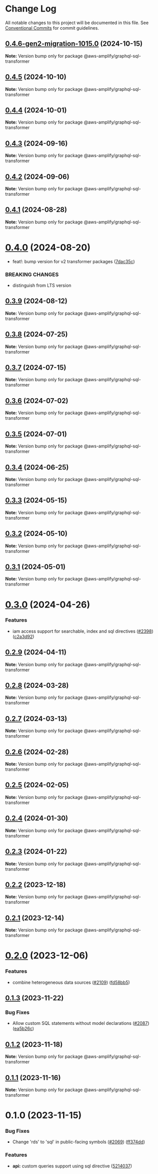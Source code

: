 # Change Log

All notable changes to this project will be documented in this file.
See [Conventional Commits](https://conventionalcommits.org) for commit guidelines.

## [0.4.6-gen2-migration-1015.0](https://github.com/aws-amplify/amplify-category-api/compare/@aws-amplify/graphql-sql-transformer@0.4.5...@aws-amplify/graphql-sql-transformer@0.4.6-gen2-migration-1015.0) (2024-10-15)

**Note:** Version bump only for package @aws-amplify/graphql-sql-transformer

## [0.4.5](https://github.com/aws-amplify/amplify-category-api/compare/@aws-amplify/graphql-sql-transformer@0.4.4...@aws-amplify/graphql-sql-transformer@0.4.5) (2024-10-10)

**Note:** Version bump only for package @aws-amplify/graphql-sql-transformer

## [0.4.4](https://github.com/aws-amplify/amplify-category-api/compare/@aws-amplify/graphql-sql-transformer@0.4.3...@aws-amplify/graphql-sql-transformer@0.4.4) (2024-10-01)

**Note:** Version bump only for package @aws-amplify/graphql-sql-transformer

## [0.4.3](https://github.com/aws-amplify/amplify-category-api/compare/@aws-amplify/graphql-sql-transformer@0.4.2...@aws-amplify/graphql-sql-transformer@0.4.3) (2024-09-16)

**Note:** Version bump only for package @aws-amplify/graphql-sql-transformer

## [0.4.2](https://github.com/aws-amplify/amplify-category-api/compare/@aws-amplify/graphql-sql-transformer@0.4.1...@aws-amplify/graphql-sql-transformer@0.4.2) (2024-09-06)

**Note:** Version bump only for package @aws-amplify/graphql-sql-transformer

## [0.4.1](https://github.com/aws-amplify/amplify-category-api/compare/@aws-amplify/graphql-sql-transformer@0.4.0...@aws-amplify/graphql-sql-transformer@0.4.1) (2024-08-28)

**Note:** Version bump only for package @aws-amplify/graphql-sql-transformer

# [0.4.0](https://github.com/aws-amplify/amplify-category-api/compare/@aws-amplify/graphql-sql-transformer@0.3.9...@aws-amplify/graphql-sql-transformer@0.4.0) (2024-08-20)

- feat!: bump version for v2 transformer packages ([7dac35c](https://github.com/aws-amplify/amplify-category-api/commit/7dac35cceb971b256b5688b0745ef82afc78b641))

### BREAKING CHANGES

- distinguish from LTS version

## [0.3.9](https://github.com/aws-amplify/amplify-category-api/compare/@aws-amplify/graphql-sql-transformer@0.3.8...@aws-amplify/graphql-sql-transformer@0.3.9) (2024-08-12)

**Note:** Version bump only for package @aws-amplify/graphql-sql-transformer

## [0.3.8](https://github.com/aws-amplify/amplify-category-api/compare/@aws-amplify/graphql-sql-transformer@0.3.7...@aws-amplify/graphql-sql-transformer@0.3.8) (2024-07-25)

**Note:** Version bump only for package @aws-amplify/graphql-sql-transformer

## [0.3.7](https://github.com/aws-amplify/amplify-category-api/compare/@aws-amplify/graphql-sql-transformer@0.3.6...@aws-amplify/graphql-sql-transformer@0.3.7) (2024-07-15)

**Note:** Version bump only for package @aws-amplify/graphql-sql-transformer

## [0.3.6](https://github.com/aws-amplify/amplify-category-api/compare/@aws-amplify/graphql-sql-transformer@0.3.5...@aws-amplify/graphql-sql-transformer@0.3.6) (2024-07-02)

**Note:** Version bump only for package @aws-amplify/graphql-sql-transformer

## [0.3.5](https://github.com/aws-amplify/amplify-category-api/compare/@aws-amplify/graphql-sql-transformer@0.3.4...@aws-amplify/graphql-sql-transformer@0.3.5) (2024-07-01)

**Note:** Version bump only for package @aws-amplify/graphql-sql-transformer

## [0.3.4](https://github.com/aws-amplify/amplify-category-api/compare/@aws-amplify/graphql-sql-transformer@0.3.3...@aws-amplify/graphql-sql-transformer@0.3.4) (2024-06-25)

**Note:** Version bump only for package @aws-amplify/graphql-sql-transformer

## [0.3.3](https://github.com/aws-amplify/amplify-category-api/compare/@aws-amplify/graphql-sql-transformer@0.3.2...@aws-amplify/graphql-sql-transformer@0.3.3) (2024-05-15)

**Note:** Version bump only for package @aws-amplify/graphql-sql-transformer

## [0.3.2](https://github.com/aws-amplify/amplify-category-api/compare/@aws-amplify/graphql-sql-transformer@0.3.1...@aws-amplify/graphql-sql-transformer@0.3.2) (2024-05-10)

**Note:** Version bump only for package @aws-amplify/graphql-sql-transformer

## [0.3.1](https://github.com/aws-amplify/amplify-category-api/compare/@aws-amplify/graphql-sql-transformer@0.3.0...@aws-amplify/graphql-sql-transformer@0.3.1) (2024-05-01)

**Note:** Version bump only for package @aws-amplify/graphql-sql-transformer

# [0.3.0](https://github.com/aws-amplify/amplify-category-api/compare/@aws-amplify/graphql-sql-transformer@0.2.9...@aws-amplify/graphql-sql-transformer@0.3.0) (2024-04-26)

### Features

- iam access support for searchable, index and sql directives ([#2398](https://github.com/aws-amplify/amplify-category-api/issues/2398)) ([c2a3d92](https://github.com/aws-amplify/amplify-category-api/commit/c2a3d92e89891e9585aa1c26731f132171e271be))

## [0.2.9](https://github.com/aws-amplify/amplify-category-api/compare/@aws-amplify/graphql-sql-transformer@0.2.8...@aws-amplify/graphql-sql-transformer@0.2.9) (2024-04-11)

**Note:** Version bump only for package @aws-amplify/graphql-sql-transformer

## [0.2.8](https://github.com/aws-amplify/amplify-category-api/compare/@aws-amplify/graphql-sql-transformer@0.2.7...@aws-amplify/graphql-sql-transformer@0.2.8) (2024-03-28)

**Note:** Version bump only for package @aws-amplify/graphql-sql-transformer

## [0.2.7](https://github.com/aws-amplify/amplify-category-api/compare/@aws-amplify/graphql-sql-transformer@0.2.6...@aws-amplify/graphql-sql-transformer@0.2.7) (2024-03-13)

**Note:** Version bump only for package @aws-amplify/graphql-sql-transformer

## [0.2.6](https://github.com/aws-amplify/amplify-category-api/compare/@aws-amplify/graphql-sql-transformer@0.2.5...@aws-amplify/graphql-sql-transformer@0.2.6) (2024-02-28)

**Note:** Version bump only for package @aws-amplify/graphql-sql-transformer

## [0.2.5](https://github.com/aws-amplify/amplify-category-api/compare/@aws-amplify/graphql-sql-transformer@0.2.4...@aws-amplify/graphql-sql-transformer@0.2.5) (2024-02-05)

**Note:** Version bump only for package @aws-amplify/graphql-sql-transformer

## [0.2.4](https://github.com/aws-amplify/amplify-category-api/compare/@aws-amplify/graphql-sql-transformer@0.2.3...@aws-amplify/graphql-sql-transformer@0.2.4) (2024-01-30)

**Note:** Version bump only for package @aws-amplify/graphql-sql-transformer

## [0.2.3](https://github.com/aws-amplify/amplify-category-api/compare/@aws-amplify/graphql-sql-transformer@0.2.2...@aws-amplify/graphql-sql-transformer@0.2.3) (2024-01-22)

**Note:** Version bump only for package @aws-amplify/graphql-sql-transformer

## [0.2.2](https://github.com/aws-amplify/amplify-category-api/compare/@aws-amplify/graphql-sql-transformer@0.2.1...@aws-amplify/graphql-sql-transformer@0.2.2) (2023-12-18)

**Note:** Version bump only for package @aws-amplify/graphql-sql-transformer

## [0.2.1](https://github.com/aws-amplify/amplify-category-api/compare/@aws-amplify/graphql-sql-transformer@0.2.0...@aws-amplify/graphql-sql-transformer@0.2.1) (2023-12-14)

**Note:** Version bump only for package @aws-amplify/graphql-sql-transformer

# [0.2.0](https://github.com/aws-amplify/amplify-category-api/compare/@aws-amplify/graphql-sql-transformer@0.1.3...@aws-amplify/graphql-sql-transformer@0.2.0) (2023-12-06)

### Features

- combine heterogeneous data sources ([#2109](https://github.com/aws-amplify/amplify-category-api/issues/2109)) ([fd58bb5](https://github.com/aws-amplify/amplify-category-api/commit/fd58bb5af4249220d17c9751acf677955aed74ea))

## [0.1.3](https://github.com/aws-amplify/amplify-category-api/compare/@aws-amplify/graphql-sql-transformer@0.1.2...@aws-amplify/graphql-sql-transformer@0.1.3) (2023-11-22)

### Bug Fixes

- Allow custom SQL statements without model declarations ([#2087](https://github.com/aws-amplify/amplify-category-api/issues/2087)) ([ea5b26c](https://github.com/aws-amplify/amplify-category-api/commit/ea5b26cd554f5c74b6431cbad6ccf60ab556478f))

## [0.1.2](https://github.com/aws-amplify/amplify-category-api/compare/@aws-amplify/graphql-sql-transformer@0.1.1...@aws-amplify/graphql-sql-transformer@0.1.2) (2023-11-18)

**Note:** Version bump only for package @aws-amplify/graphql-sql-transformer

## [0.1.1](https://github.com/aws-amplify/amplify-category-api/compare/@aws-amplify/graphql-sql-transformer@0.1.0...@aws-amplify/graphql-sql-transformer@0.1.1) (2023-11-16)

**Note:** Version bump only for package @aws-amplify/graphql-sql-transformer

# 0.1.0 (2023-11-15)

### Bug Fixes

- Change 'rds' to 'sql' in public-facing symbols ([#2069](https://github.com/aws-amplify/amplify-category-api/issues/2069)) ([ff374dd](https://github.com/aws-amplify/amplify-category-api/commit/ff374dd8398d3f1138a31669b1a5962122039437))

### Features

- **api:** custom queries support using sql directive ([5214037](https://github.com/aws-amplify/amplify-category-api/commit/52140374ca974956c5d5eac09fec91a51cfc9027))
